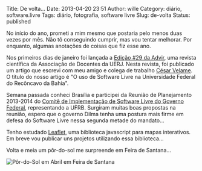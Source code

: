Title: De volta...
Date: 2013-04-20 23:51
Author: wille
Category: diário, software.livre
Tags: diário, fotografia, software livre
Slug: de-volta
Status: published

No início do ano, prometi a mim mesmo que postaria pelo menos duas vezes
por mês. Não tô conseguindo cumprir, mas vou tentar melhorar. Por
enquanto, algumas anotações de coisas que fiz esse ano.

Nos primeiros dias de janeiro foi lançada a [Edição \#29 da
Advir](http://www.asduerj.org.br/images/advir/pdf_revista/Advir29online.pdf),
uma revista científica da Associação de Docentes da UERJ. Nesta revista,
foi publicado um artigo que escrevi com meu amigo e colega de trabalho
[César Velame](http://cesarvelame.com/). O título do nosso artigo é "O
uso de Software Livre na Universidade Federal do Recôncavo da Bahia".

Semana passada conheci Brasília e participei da Reunião de Planejamento
2013-2014 do [Comitê de Implementação de Software Livre do Governo
Federal](http://www.softwarelivre.gov.br), representando a UFRB.
Surgiram muitas boas propostas na reunião, espero que o governo Dilma
tenha uma postura mais firme em defesa do Software Livre nessa segunda
metade do mandato...

Tenho estudado [Leaflet](http://leafletjs.com/), uma biblioteca
javascript para mapas interativos. Em breve vou publicar uns projetos
utilizando essa biblioteca...

Volta e meia um pôr-do-sol me surpreende em Feira de Santana...

![Pôr-do-Sol em Abril em Feira de
Santana](http://images.wille.blog.br/por-de-feira.jpg)
